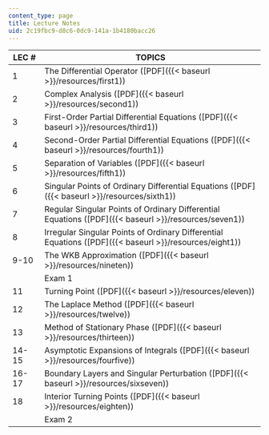 ```yaml
---
content_type: page
title: Lecture Notes
uid: 2c19fbc9-d8c6-0dc9-141a-1b4180bacc26
---
```


| LEC # | TOPICS |
| --- | --- |
| 1 | The Differential Operator ([PDF]({{< baseurl >}}/resources/first1)) |
| 2 | Complex Analysis ([PDF]({{< baseurl >}}/resources/second1)) |
| 3 | First-Order Partial Differential Equations ([PDF]({{< baseurl >}}/resources/third1)) |
| 4 | Second-Order Partial Differential Equations ([PDF]({{< baseurl >}}/resources/fourth1)) |
| 5 | Separation of Variables ([PDF]({{< baseurl >}}/resources/fifth1)) |
| 6 | Singular Points of Ordinary Differential Equations ([PDF]({{< baseurl >}}/resources/sixth1)) |
| 7 | Regular Singular Points of Ordinary Differential Equations ([PDF]({{< baseurl >}}/resources/seven1)) |
| 8 | Irregular Singular Points of Ordinary Differential Equations ([PDF]({{< baseurl >}}/resources/eight1)) |
| 9-10 | The WKB Approximation ([PDF]({{< baseurl >}}/resources/nineten)) |
| &nbsp; | Exam 1 |
| 11 | Turning Point ([PDF]({{< baseurl >}}/resources/eleven)) |
| 12 | The Laplace Method ([PDF]({{< baseurl >}}/resources/twelve)) |
| 13 | Method of Stationary Phase ([PDF]({{< baseurl >}}/resources/thirteen)) |
| 14-15 | Asymptotic Expansions of Integrals ([PDF]({{< baseurl >}}/resources/fourfive)) |
| 16-17 | Boundary Layers and Singular Perturbation ([PDF]({{< baseurl >}}/resources/sixseven)) |
| 18 | Interior Turning Points ([PDF]({{< baseurl >}}/resources/eighten)) |
| &nbsp; | Exam 2